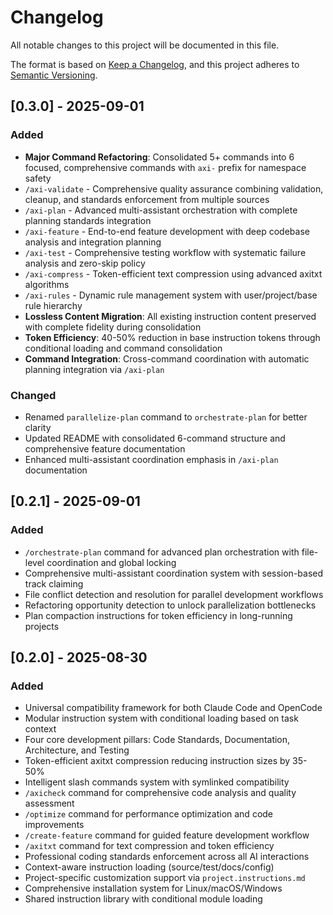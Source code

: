 # Changelog

All notable changes to this project will be documented in this file.

The format is based on [Keep a Changelog](https://keepachangelog.com/en/1.0.0/),
and this project adheres to [Semantic Versioning](https://semver.org/spec/v2.0.0.html).

## [0.3.0] - 2025-09-01

### Added
- **Major Command Refactoring**: Consolidated 5+ commands into 6 focused, comprehensive commands with `axi-` prefix for namespace safety
- `/axi-validate` - Comprehensive quality assurance combining validation, cleanup, and standards enforcement from multiple sources
- `/axi-plan` - Advanced multi-assistant orchestration with complete planning standards integration
- `/axi-feature` - End-to-end feature development with deep codebase analysis and integration planning
- `/axi-test` - Comprehensive testing workflow with systematic failure analysis and zero-skip policy
- `/axi-compress` - Token-efficient text compression using advanced axitxt algorithms
- `/axi-rules` - Dynamic rule management system with user/project/base rule hierarchy
- **Lossless Content Migration**: All existing instruction content preserved with complete fidelity during consolidation
- **Token Efficiency**: 40-50% reduction in base instruction tokens through conditional loading and command consolidation
- **Command Integration**: Cross-command coordination with automatic planning integration via `/axi-plan`

### Changed
- Renamed `parallelize-plan` command to `orchestrate-plan` for better clarity
- Updated README with consolidated 6-command structure and comprehensive feature documentation
- Enhanced multi-assistant coordination emphasis in `/axi-plan` documentation

## [0.2.1] - 2025-09-01

### Added
- `/orchestrate-plan` command for advanced plan orchestration with file-level coordination and global locking
- Comprehensive multi-assistant coordination system with session-based track claiming
- File conflict detection and resolution for parallel development workflows
- Refactoring opportunity detection to unlock parallelization bottlenecks
- Plan compaction instructions for token efficiency in long-running projects

## [0.2.0] - 2025-08-30

### Added
- Universal compatibility framework for both Claude Code and OpenCode
- Modular instruction system with conditional loading based on task context
- Four core development pillars: Code Standards, Documentation, Architecture, and Testing
- Token-efficient axitxt compression reducing instruction sizes by 35-50%
- Intelligent slash commands system with symlinked compatibility
- `/axicheck` command for comprehensive code analysis and quality assessment
- `/optimize` command for performance optimization and code improvements
- `/create-feature` command for guided feature development workflow
- `/axitxt` command for text compression and token efficiency
- Professional coding standards enforcement across all AI interactions
- Context-aware instruction loading (source/test/docs/config)
- Project-specific customization support via `project.instructions.md`
- Comprehensive installation system for Linux/macOS/Windows
- Shared instruction library with conditional module loading